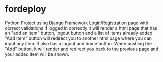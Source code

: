 # fordeploy
Python Project using Django Framework
Login/Registration page with correct validations
If logged in correctly it will render a html page that has an "add an item" button, logout button and a list of items already added
"Add Item" button will redirect you to another html page where you can input any item.  It also has a logout and home button. When pushing the "Add" button, it will render and redirect you back to the previous page and your added item will be shown. 
